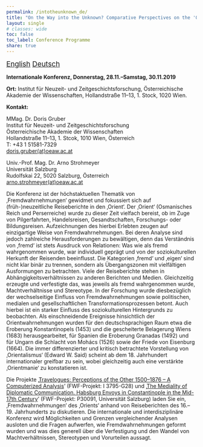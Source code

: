 ```yaml
---
permalink: /intotheunknown_de/
title: "On the Way into the Unknown? Comparative Perspectives on the 'Orient' in (Early) Modern Travelogues"
layout: single
# classes: wide
toc: false
toc_label: Conference Programme
share: true
---
```


<script language="JavaScript" src="/_includes/unCryptMail.js" type="text/javascript"></script>

<i class="fas fa-language"></i><span style="font-size: 14pt;"> [English](/intotheunknown/) [Deutsch](/intotheunknown_de)</span>

**Internationale Konferenz, Donnerstag, 28.11.–Samstag, 30.11.2019**

**Ort:** Institut für Neuzeit- und Zeitgeschichtsforschung, Österreichische Akademie der Wissenschaften, Hollandstraße 11–13, 1. Stock, 1020 Wien.

**Kontakt:**

MMag. Dr. Doris Gruber</br>
Institut für Neuzeit- und Zeitgeschichtsforschung</br>
Österreichische Akademie der Wissenschaften</br>
Hollandstraße 11–13, 1. Stcok, 1010 Wien, Österreich</br>
T: +43 1 51581-7329</br>
[doris.gruber(at)oeaw.ac.at](javascript:linkTo_UnCryptMailto('nbjmup;epsjt/hsvcfsApfbx/bd/bu');)

Univ.-Prof. Mag. Dr. Arno Strohmeyer</br>
Universität Salzburg</br>
Rudolfskai 22, 5020 Salzburg, Österreich</br>
[arno.strohmeyer(at)oeaw.ac.at](javascript:linkTo_UnCryptMailto('nbjmup;bsop/tuspinfzfsApfbx/bd/bu');)

Die Konferenz ist der höchstaktuellen Thematik von ‚Fremdwahrnehmungen‘ gewidmet und fokussiert sich auf (früh-)neuzeitliche
Reiseberichte in den ‚Orient‘. Der ‚Orient‘ (Osmanisches Reich und Perserreiche) wurde zu dieser Zeit vielfach bereist,
ob im Zuge von Pilgerfahrten, Handelsreisen, Gesandtschaften, Forschungs- oder Bildungsreisen. Aufzeichnungen des
hierbei Erlebten zeugen auf einzigartige Weise von Fremdwahrnehmungen. Bei deren Analyse sind jedoch zahlreiche
Herausforderungen zu bewältigen, denn das Verständnis von ‚fremd‘ ist stets Ausdruck von Relationen: Was wie als fremd
wahrgenommen wurde, war individuell geprägt und von der soziokulturellen Herkunft der Reisenden beeinflusst. Die
Kategorien ‚fremd‘ und ‚eigen‘ sind nicht klar binär zu trennen, sondern als Übergangszonen mit vielfältigen Ausformungen
zu betrachten. Viele der Reiseberichte stehen in Abhängigkeitsverhältnissen zu anderen Berichten und Medien. Gleichzeitig
erzeugte und verfestigte das, was jeweils als fremd wahrgenommen wurde, Machtverhältnisse und Stereotype. In der
Forschung wurde diesbezüglich der wechselseitige Einfluss von Fremdwahrnehmungen sowie politischen, medialen und
gesellschaftlichen Transformationsprozessen betont. Auch hierbei ist ein starker Einfluss des soziokulturellen
Hintergrunds zu beobachten. Als einschneidende Ereignisse hinsichtlich der Orientwahrnehmungen wurden für den
deutschsprachigen Raum etwa die Eroberung Konstantinopels (1453) und die gescheiterte Belagerung Wiens (1683)
herausgearbeitet, für Spanien die Eroberung Granadas (1492) und für Ungarn die Schlacht von Mohács (1526) sowie der
Friede von Eisenburg (1664). Die immer differenzierter und kritisch betrachtete Vorstellung von ‚Orientalismus‘
(Edward W. Said) scheint ab dem 18. Jahrhundert internationaler greifbar zu sein, wobei gleichzeitig auch eine
verstärkte ‚Orientmanie‘ zu konstatieren ist.

Die Projekte ‚[Travelogues: Perceptions of the Other 1500–1876 – A Computerized Analysis](http://www.travelogues-project.info/)’ (FWF-Projekt: I 3795-G28) und
‚[The Mediality of Diplomatic Communication. Habsburg Envoys in Constantinople in the Mid-17th Century](http://diploko.at/en/)’
(FWF-Projekt: P30091, Universität Salzburg) laden Sie ein, ‚Fremdwahrnehmungen‘ des ‚Orients‘ anhand von Reiseberichten
des 16.–19. Jahrhunderts zu diskutieren. Die internationale und interdisziplinäre Konferenz wird Möglichkeiten und
Grenzen vergleichender Analysen ausloten und die Fragen aufwerfen, wie Fremdwahrnehmungen geformt wurden und was dies
generell über die Verfestigung und den Wandel von Machtverhältnissen, Stereotypen und Vorurteilen aussagt.

<object data="../../_files/Programm-INZ-On-the-Way-Into-the-Unknown-V-07-10-2019.pdf" width="1000" height="1000" type='application/pdf'></object>

